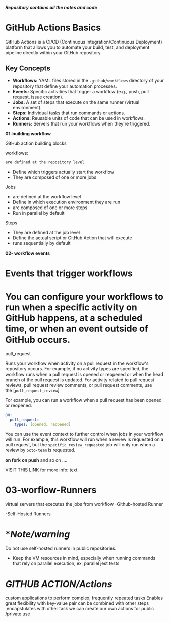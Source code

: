 ***Repository contains all the notes and code***

# GitHub Actions Basics

GitHub Actions is a CI/CD (Continuous Integration/Continuous Deployment) platform that allows you to automate your build, test, and deployment pipeline directly within your GitHub repository.

## Key Concepts

- **Workflows:** YAML files stored in the `.github/workflows` directory of your repository that define your automation processes.
- **Events:** Specific activities that trigger a workflow (e.g., push, pull request, issue creation).
- **Jobs:** A set of steps that execute on the same runner (virtual environment).
- **Steps:** Individual tasks that run commands or actions.
- **Actions:** Reusable units of code that can be used in workflows.
- **Runners:** Servers that run your workflows when they're triggered.

**01-building workflow**

GitHub action building blocks


workflows:

    are defined at the repository level

- Define which triggers actually start the workflow
- They are composed of one or more jobs

Jobs

- are defined at the workflow level
- Define in which execution environment they are run
- are composed of one or more steps
- Run in parallel by default

Steps

- They are defined at the job level
- Define the actual script or GitHub Action that will execute
- runs sequentially by default

**02- workflow events**

# **Events that trigger workflows**

# You can configure your workflows to run when a specific activity on GitHub happens, at a scheduled time, or when an event outside of GitHub occurs.

pull_request

Runs your workflow when activity on a pull request in the workflow's repository occurs. For example, if no activity types are specified, the workflow runs when a pull request is opened or reopened or when the head branch of the pull request is updated. For activity related to pull request reviews, pull request review comments, or pull request comments, use the [`pull_request_review`]


For example, you can run a workflow when a pull request has been opened or reopened.

```yaml
on:
  pull_request:
    types: [opened, reopened]
```

You can use the event context to further control when jobs in your workflow will run. For example, this workflow will run when a review is requested on a pull request, but the `specific_review_requested` job will only run when a review by `octo-team` is requested.

**on fork**
**on push**
and so on ....

VISIT THIS LINK for more info:
[text](https://docs.github.com/en/actions/reference/workflows-and-actions/events-that-trigger-workflows#pull_request)

# **03-worflow-Runners**
virtual servers that executes the jobs from workflow
-Github-hosted Runner

-Self-Hosted Runners

# **Note/warning*

Do not use self-hosted runners in public repositories.

- Keep the VM resources in mind, especially when running commands that rely on parallel execution, ex, parallel jest tests

# *GITHUB ACTION/Actions*

custom applications to perform complex, frequently repeated tasks 
Enables great flexibility with key-value pair
can be combined with other steps ,encapstulates with other task
we can create our own actions for public /private  use

